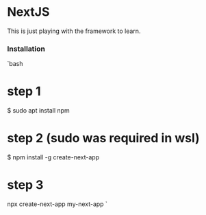 
# NextJS

This is just playing with the framework to learn.

### Installation

`bash
# step 1
$ sudo apt install npm

# step 2 (sudo was required in wsl)
$ npm install -g create-next-app

# step 3
npx create-next-app my-next-app
`



